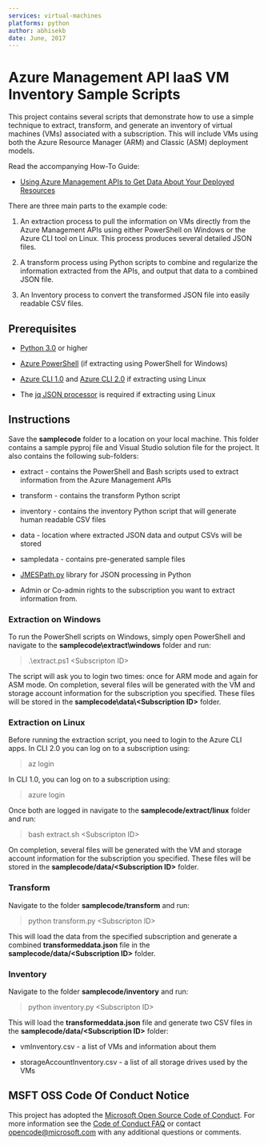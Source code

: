 ```yaml
---
services: virtual-machines
platforms: python
author: abhisekb
date: June, 2017
---
```


# Azure Management API IaaS VM Inventory Sample Scripts

This project contains several scripts that demonstrate how to use a simple
technique to extract, transform, and generate an inventory of virtual machines
(VMs) associated with a subscription. This will include VMs using both the Azure
Resource Manager (ARM) and Classic (ASM) deployment models.

Read the accompanying How-To Guide: 

-   [Using Azure Management APIs to Get Data About Your Deployed Resources](https://blogs.msdn.microsoft.com/azurecat/2017/06/14/using-azure-management-apis-to-get-data-about-your-deployed-resources/)

There are three main parts to the example code:

1.  An extraction process to pull the information on VMs directly from the Azure
    Management APIs using either PowerShell on Windows or the Azure CLI tool on
    Linux. This process produces several detailed JSON files.

2.  A transform process using Python scripts to combine and regularize the
    information extracted from the APIs, and output that data to a combined JSON
    file.

3.  An Inventory process to convert the transformed JSON file into easily
    readable CSV files.

## Prerequisites

-   [Python 3.0](https://www.python.org/downloads/) or higher

-   [Azure
    PowerShell](https://docs.microsoft.com/en-us/powershell/azure/install-azurerm-ps?view=azurermps-4.0.0)
    (if extracting using PowerShell for Windows)

-   [Azure CLI 1.0](https://docs.microsoft.com/en-us/azure/cli-install-nodejs)
    and [Azure CLI
    2.0](https://docs.microsoft.com/en-us/cli/azure/install-azure-cli) if
    extracting using Linux

-   The [jq JSON processor](https://stedolan.github.io/jq/) is required if
    extracting using Linux

## Instructions 

Save the **samplecode** folder to a location on your local machine. This folder
contains a sample pyproj file and Visual Studio solution file for the project.
It also contains the following sub-folders:

-   extract - contains the PowerShell and Bash scripts used to extract
    information from the Azure Management APIs

-   transform - contains the transform Python script

-   inventory - contains the inventory Python script that will generate human
    readable CSV files

-   data - location where extracted JSON data and output CSVs will be stored

-   sampledata - contains pre-generated sample files
-   [JMESPath.py](https://github.com/jmespath/jmespath.py) library for JSON
    processing in Python

-   Admin or Co-admin rights to the subscription you want to extract information
    from.

### Extraction on Windows 

To run the PowerShell scripts on Windows, simply open PowerShell and navigate to
the **samplecode\\extract\\windows** folder and run:

>   .\\extract.ps1 \<Subscripton ID\>

The script will ask you to login two times: once for ARM mode and again for ASM
mode. On completion, several files will be generated with the VM and storage
account information for the subscription you specified. These files will be
stored in the **samplecode\\data\\\<Subscription ID\>** folder.

### Extraction on Linux

Before running the extraction script, you need to login to the Azure CLI apps.
In CLI 2.0 you can log on to a subscription using:

>   az login

In CLI 1.0, you can log on to a subscription using:

>   azure login

Once both are logged in navigate to the **samplecode/extract/linux** folder and
run:

>   bash extract.sh \<Subscripton ID\>

On completion, several files will be generated with the VM and storage account
information for the subscription you specified. These files will be stored in
the **samplecode/data/\<Subscription ID\>** folder.

### Transform

Navigate to the folder **samplecode/transform** and run:

>   python transform.py \<Subscripton ID\>

This will load the data from the specified subscription and generate a combined
**transformeddata.json** file in the **samplecode/data/\<Subscription ID\>**
folder.

### Inventory

Navigate to the folder **samplecode/inventory** and run:

>   python inventory.py \<Subscripton ID\>

This will load the **transformeddata.json** file and generate two CSV files in
the **samplecode/data/\<Subscription ID\>** folder:

-   vmInventory.csv - a list of VMs and information about them

-   storageAccountInventory.csv - a list of all storage drives used by the VMs

## MSFT OSS Code Of Conduct Notice

This project has adopted the [Microsoft Open Source Code of Conduct](https://opensource.microsoft.com/codeofconduct/). For more information see the [Code of Conduct FAQ](https://opensource.microsoft.com/codeofconduct/faq/) or contact [opencode@microsoft.com](mailto:opencode@microsoft.com) with any additional questions or comments.
